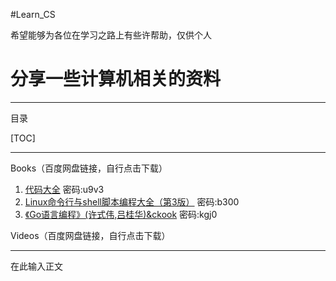 ﻿#Learn_CS

希望能够为各位在学习之路上有些许帮助，仅供个人

# 分享一些计算机相关的资料

---

目录

[TOC]

---

Books（百度网盘链接，自行点击下载）

 1. [代码大全](https://pan.baidu.com/s/1XNmWfKTA0venfCQljw7xOg)  密码:u9v3
 2. [Linux命令行与shell脚本编程大全（第3版）](https://pan.baidu.com/s/1OEbE-k0Sq4R2b0zlxg_Hqg)  密码:b300
 3. [《Go语言编程》(许式伟,吕桂华)&ckook](https://pan.baidu.com/s/14RlcoAZ2AqRhznyDL9wGcQ)  密码:kgj0
 
Videos（百度网盘链接，自行点击下载）

---

在此输入正文





